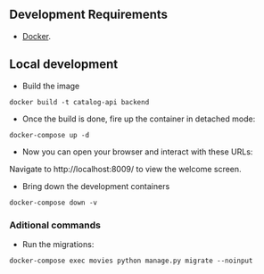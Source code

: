 ## Development Requirements

*  [Docker](https://www.docker.com/).

## Local development

* Build the image

`docker build -t catalog-api backend`

*  Once the build is done, fire up the container in detached mode:

`docker-compose up -d`

* Now you can open your browser and interact with these URLs:

Navigate to http://localhost:8009/ to view the welcome screen.

* Bring down the development containers

`docker-compose down -v`

### Aditional commands

* Run the migrations:

`docker-compose exec movies python manage.py migrate --noinput`